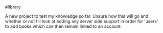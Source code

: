 #library

A new project to test my knowledge so far. Unsure how this will go and whether or not I'll look at adding any server side support in order for 'users' to add books which can then remain linked to an account.
